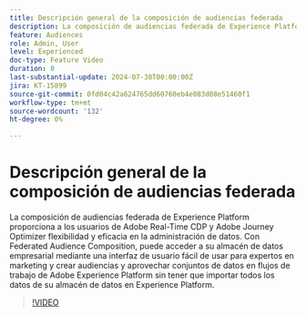```yaml
---
title: Descripción general de la composición de audiencias federada
description: La composición de audiencias federada de Experience Platform proporciona a los usuarios de Adobe Real-Time CDP y Adobe Journey Optimizer flexibilidad y eficacia en la administración de datos. Con Federated Audience Composition, puede acceder a su almacén de datos empresarial mediante una interfaz de usuario fácil de usar para expertos en marketing y crear audiencias y aprovechar conjuntos de datos en flujos de trabajo de Adobe Experience Platform sin tener que importar todos los datos de su almacén de datos en Experience Platform.
feature: Audiences
role: Admin, User
level: Experienced
doc-type: Feature Video
duration: 0
last-substantial-update: 2024-07-30T00:00:00Z
jira: KT-15899
source-git-commit: 0fd04c42a624765dd60760eb4e083d08e51460f1
workflow-type: tm+mt
source-wordcount: '132'
ht-degree: 0%

---
```



# Descripción general de la composición de audiencias federada

La composición de audiencias federada de Experience Platform proporciona a los usuarios de Adobe Real-Time CDP y Adobe Journey Optimizer flexibilidad y eficacia en la administración de datos. Con Federated Audience Composition, puede acceder a su almacén de datos empresarial mediante una interfaz de usuario fácil de usar para expertos en marketing y crear audiencias y aprovechar conjuntos de datos en flujos de trabajo de Adobe Experience Platform sin tener que importar todos los datos de su almacén de datos en Experience Platform.

>[!VIDEO](https://video.tv.adobe.com/v/3432261/?learn=on)
